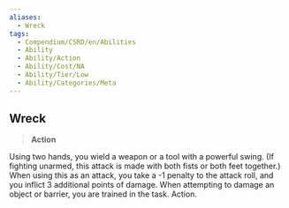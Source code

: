 ```yaml
---
aliases:
  - Wreck
tags:
  - Compendium/CSRD/en/Abilities
  - Ability
  - Ability/Action
  - Ability/Cost/NA
  - Ability/Tier/Low
  - Ability/Categories/Meta
---
```

  
    
## Wreck    
>**Action**  
    
Using two hands, you wield a weapon or a tool with a powerful swing. (If fighting unarmed, this attack is made with both fists or both feet together.) When using this as an attack, you take a -1 penalty to the attack roll, and you inflict 3 additional points of damage. When attempting to damage an object or barrier, you are trained in the task. Action.